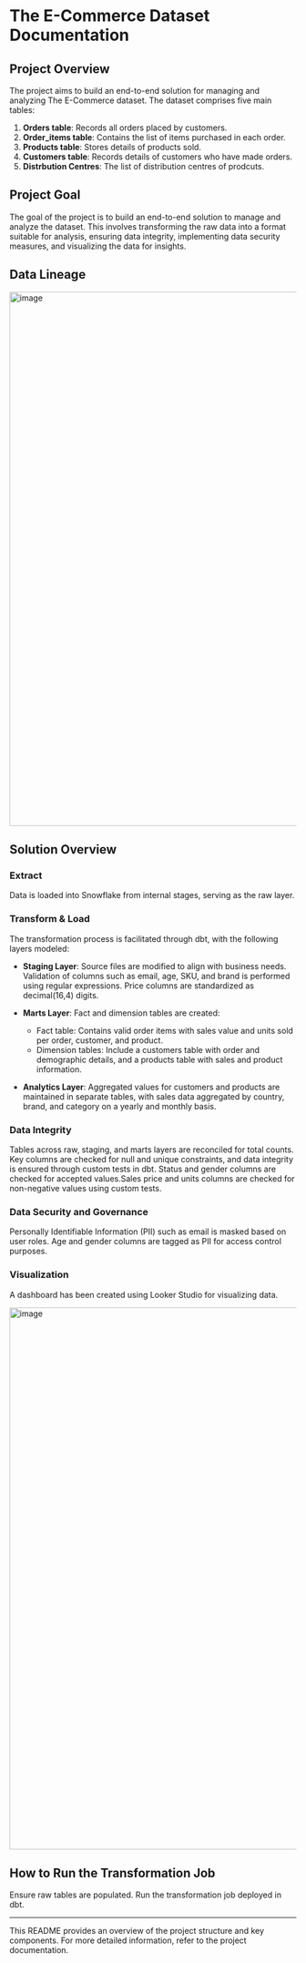 # The E-Commerce Dataset Documentation

## Project Overview

The project aims to build an end-to-end solution for managing and analyzing The E-Commerce dataset. The dataset comprises five main tables:

1. **Orders table**: Records all orders placed by customers.
2. **Order_items table**: Contains the list of items purchased in each order.
3. **Products table**: Stores details of products sold.
4. **Customers table**: Records details of customers who have made orders.
5. **Distrbution Centres**: The list of distribution centres of prodcuts.

## Project Goal

The goal of the project is to build an end-to-end solution to manage and analyze the dataset. This involves transforming the raw data into a format suitable for analysis, ensuring data integrity, implementing data security measures, and visualizing the data for insights.

## Data Lineage

<img width="938" alt="image" src="https://github.com/nirmagit/git_ecommerce/assets/49039478/75a0e368-937c-4db7-95a8-13f332456a43">


## Solution Overview

### Extract

Data is loaded into Snowflake from internal stages, serving as the raw layer.

### Transform & Load

The transformation process is facilitated through dbt, with the following layers modeled:

- **Staging Layer**: Source files are modified to align with business needs. Validation of columns such as email, age, SKU, and brand is performed using regular expressions. Price columns are standardized as decimal(16,4) digits.
  
- **Marts Layer**: Fact and dimension tables are created:
  - Fact table: Contains valid order items with sales value and units sold per order, customer, and product.
  - Dimension tables: Include a customers table with order and demographic details, and a products table with sales and product information.

- **Analytics Layer**: Aggregated values for customers and products are maintained in separate tables, with sales data aggregated by country, brand, and category on a yearly and monthly basis.

### Data Integrity

Tables across raw, staging, and marts layers are reconciled for total counts. Key columns are checked for null and unique constraints, and data integrity is ensured through custom tests in dbt. Status and gender columns are checked for accepted values.Sales price and units columns are checked for non-negative values using custom tests.

### Data Security and Governance

Personally Identifiable Information (PII) such as email is masked based on user roles. Age and gender columns are tagged as PII for access control purposes.

### Visualization

A dashboard has been created using Looker Studio for visualizing data.

<img width="952" alt="image" src="https://github.com/nirmagit/git_ecommerce/assets/49039478/36519057-5608-4090-bfed-c9d20d3b56fd">


## How to Run the Transformation Job

Ensure raw tables are populated.
Run the transformation job deployed in dbt.

---

This README provides an overview of the project structure and key components. For more detailed information, refer to the project documentation.
